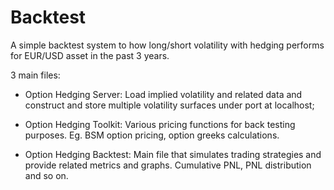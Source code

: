 # Backtest
A simple backtest system to how long/short volatility with hedging performs for EUR/USD asset in the past 3 years.


3 main files:
  - Option Hedging Server: Load implied volatility and related data and construct and store multiple volatility surfaces under
    port at localhost;
    
  - Option Hedging Toolkit: Various pricing functions for back testing purposes. Eg. BSM option pricing, option greeks calculations.
  - Option Hedging Backtest: Main file that simulates trading strategies and provide related metrics and graphs. Cumulative PNL, PNL distribution and so on.
